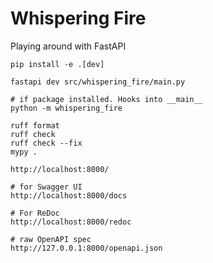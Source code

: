 # Whispering Fire
Playing around with FastAPI

```
pip install -e .[dev]
```


```
fastapi dev src/whispering_fire/main.py

# if package installed. Hooks into __main__
python -m whispering_fire
```

```
ruff format
ruff check
ruff check --fix
mypy .
```


```
http://localhost:8000/

# for Swagger UI
http://localhost:8000/docs

# For ReDoc
http://localhost:8000/redoc

# raw OpenAPI spec
http://127.0.0.1:8000/openapi.json
```
